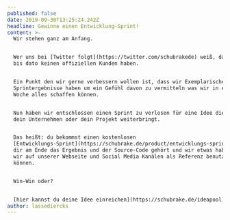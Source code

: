 ```yaml
---
published: false
date: 2019-09-30T13:25:24.242Z
headline: Gewinne einen Entwicklung-Sprint!
content: >-
  Wir stehen ganz am Anfang. 


  Wer uns bei [Twitter folgt](https://twitter.com/schubrakede) weiß, dass wir
  bis dato keinen offiziellen Kunden haben. 


  Ein Punkt den wir gerne verbessern wollen ist, dass wir Exemplarische
  Sprintergebnisse haben um ein Gefühl davon zu vermitteln was wir in einer
  Woche alles schaffen können. 


  Nun haben wir entschlossen einen Sprint zu verlosen für eine Idee die dich,
  dein Unternehmen oder dein Projekt weiterbringt.


  Das heißt: du bekommst einen kostenlosen
  [Entwicklungs-Sprint](https://schubrake.de/product/entwicklungs-sprint) wobei
  dir am Ende das Ergebnis und der Source-Code gehört und wir etwas haben, was
  wir auf unserer Webseite und Social Media Kanälen als Referenz benutzen
  können.


  Win-Win oder?


  [hier kannst du deine Idee einreichen](https://schubrake.de/ideapool)
author: lassediercks
---
```


